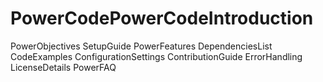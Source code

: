 # PowerCodePowerCodeIntroduction
PowerObjectives
SetupGuide
PowerFeatures
DependenciesList
CodeExamples
ConfigurationSettings
ContributionGuide
ErrorHandling
LicenseDetails
PowerFAQ
